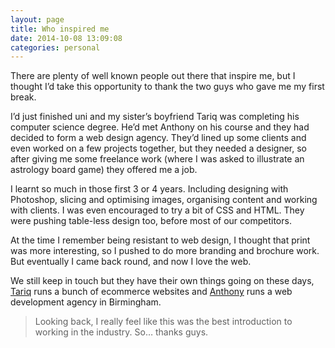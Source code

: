 ```yaml
---
layout: page 
title: Who inspired me
date: 2014-10-08 13:09:08
categories: personal
---
```


There are plenty of well known people out there that inspire me, but I thought I’d take this opportunity to thank the two guys who gave me my first break.

<!--more-->

I’d just finished uni and my sister’s boyfriend Tariq was completing his computer science degree. He’d met Anthony on his course and they had decided to form a web design agency. They’d lined up some clients and even worked on a few projects together, but they needed a designer, so after giving me some freelance work (where I was asked to illustrate an astrology board game) they offered me a job.

I learnt so much in those first 3 or 4 years. Including designing with Photoshop, slicing and optimising images, organising content and working with clients. I was even encouraged to try a bit of CSS and HTML. They were pushing table-less design too, before most of our competitors.

At the time I remember being resistant to web design, I thought that print was more interesting, so I pushed to do more branding and brochure work. But eventually I came back round, and now I love the web.

We still keep in touch but they have their own things going on these days, [Tariq][1] runs a bunch of ecommerce websites and [Anthony][2] runs a web development agency in Birmingham.

> Looking back, I really feel like this was the best introduction to working in the industry. So… thanks guys.

 [1]: http://www.discountfiresupplies.co.uk/
 [2]: http://www.ballyhoo.co.uk/